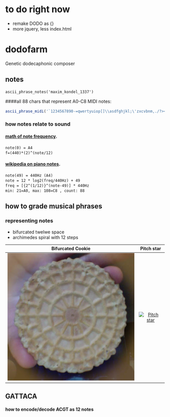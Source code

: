 # to do right now
- remake DODO as {}
- more jquery, less index.html

# dodofarm
Genetic dodecaphonic composer

## notes
    ascii_phrase_notes('maxim_kondel_1337')

####all 88 chars that represent A0-C8 MIDI notes:
```javascript
ascii_phrase_midi('`1234567890-=qwertyuiop[]\\asdfghjkl;\'zxcvbnm,./?><MNBVCXZASDFGHJKLPOIUYTREWQ{}|:~@^*()_+')
```

### how notes relate to sound
#### [math of note frequency](http://www.intmath.com/trigonometric-graphs/music.php).
    note(0) = A4
    f=(440)*(2)^(note/12)

#### [wikipedia on piano notes](http://en.wikipedia.org/wiki/Piano_key_frequencies).
    note(49) = 440Hz (A4)
    note = 12 * log2(freq/440Hz) + 49
    freq = [{2^(1/12)}^(note-49)] * 440Hz
    min: 21=A0, max: 108=C8 , count: 88

## how to grade musical phrases
### representing notes
- bifurcated twelwe space
- archimedes spiral with 12 steps

Bifurcated Cookie|Pitch star
:-:|:-:
[![Bifurcated Cookie](dodofarm/img/bifurcated-cookie.jpg)](http://en.wikipedia.org/wiki/File:Diletsky_circle.jpg)  |  [![Pitch star](http://upload.wikimedia.org/wikipedia/commons/6/6f/Pitch_class_space_star.svg)](http://upload.wikimedia.org/wikipedia/commons/3/33/Circle_of_fifths_deluxe_4.svg)

## GATTACA
#### how to encode/decode ACGT as 12 notes